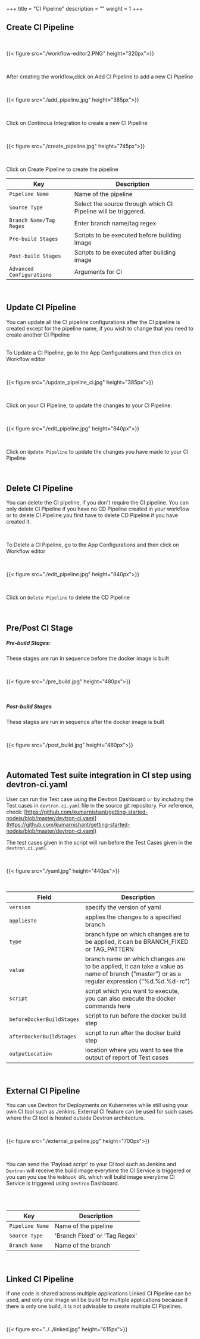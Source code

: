 +++
title = "CI Pipeline"
description = ""
weight = 1
+++


##  Create CI Pipeline

<br />

{{< figure src="./workflow-editor2.PNG" height="320px">}}

&nbsp;&nbsp;

After creating the workflow,click on Add CI Pipeline to add a new CI Pipeline

&nbsp;&nbsp;

{{< figure src="./add_pipeline.jpg" height="385px">}}

<br />

Click on Continous Integration to create a new CI Pipeline

&nbsp;&nbsp;

{{< figure src="./create_pipeline.jpg" height="745px">}}

&nbsp;&nbsp;

Click on Create Pipeline to create the  pipeline

Key | Description
-----|-----
`Pipeline Name` | Name of the pipeline
`Source Type` | Select the source through which CI Pipeline will be triggered.
`Branch Name/Tag Regex` | Enter branch name/tag regex
`Pre-build Stages` | Scripts to be executed before building image
`Post-build Stages` |  Scripts to be executed after building image
`Advanced Configurations` | Arguments for CI

<br />

## Update CI Pipeline

You can update all the CI pipeline configurations after the CI pipeline is created except for the pipeline name, if you wish to change that you need to create another CI Pipeline

<br>
 To Update a CI Pipeline, go to the App Configurations and then click on Workflow editor

&nbsp;&nbsp;

{{< figure src="./update_pipeline_ci.jpg" height="385px">}}

<br />

Click on your CI Pipeline, to update the changes to your CI Pipeline.

&nbsp;&nbsp;

{{< figure src="./edit_pipeline.jpg" height="840px">}}

<br />

Click on `Update Pipeline` to update the changes you have made to your CI Pipeline

<br />

## Delete CI Pipeline 

You can delete the CI pipeline, if you don't require the CI pipeline. You can only delete CI Pipeline if you have no CD Pipeline created in your workflow or to delete CI Pipeline you first have to delete CD Pipeline if you have created it.

<br />

To Delete a CI Pipeline, go to the App Configurations and then click on Workflow editor

&nbsp;&nbsp;

{{< figure src="./edit_pipeline.jpg" height="840px">}}

<br />

Click on `Delete Pipeline` to delete the CD Pipeline

<br />


##  Pre/Post CI Stage

##### Pre-build Stages: 
These stages are run in sequence before the docker image is built

&nbsp;&nbsp;

{{< figure src="./pre_build.jpg" height="480px">}}

&nbsp;&nbsp;

##### Post-build Stages
These stages are run in sequence after the docker image is built

&nbsp;&nbsp;

{{< figure src="./post_build.jpg" height="480px">}}

&nbsp;&nbsp;

## Automated Test suite integration in CI step using devtron-ci.yaml

User can run the Test case using the Devtron Dashboard `or` by including the Test cases in `devtron.ci.yaml` file in the source git repository. For reference, check: [https://github.com/kumarnishant/getting-started-nodejs/blob/master/devtron-ci.yaml](https://github.com/kumarnishant/getting-started-nodejs/blob/master/devtron-ci.yaml)

The test cases given in the script will run before the Test Cases given in the  `devtron.ci.yaml`

&nbsp;&nbsp;

{{< figure src="./yaml.jpg" height="440px">}}

&nbsp;&nbsp;

Field | Description
------|------------ 
`version`   | specify the version of yaml
`appliesTo` | applies the changes to a specified branch 
`type`      | branch type on which changes are to be applied, it can be BRANCH_FIXED or TAG_PATTERN 
`value`     | branch name on which changes are to be applied, it can take a value as name of branch ("master") or as a regular expression ("%d.%d.%d-rc")
`script`    | script which you want to execute, you can also execute the docker commands here
`beforeDockerBuildStages` | script to run before the docker build step
`afterDockerBuildStages`  | script to run after the docker build step
`outputLocation`          | location where you want to see the output of report of Test cases 

<br />



## External CI Pipeline

You can use Devtron for Deployments on Kubernetes while still using your own CI tool such as Jenkins. External CI feature can be used for such cases where 
the CI tool is hosted outside Devtron architecture.

&nbsp;&nbsp;

{{< figure src="./external_pipeline.jpg" height="700px">}}

&nbsp;&nbsp;

You can send the 'Payload script' to your CI tool such as Jenkins and `Devtron` will receive the build image everytime the CI Service is triggered or
you can you use the `Webhook URL` which will build image everytime CI Service is triggered using `Devtron` Dashboard. 

<br />

<br />

Key | Description
-----|-----
`Pipeline Name` | Name of the pipeline
`Source Type`   | 'Branch Fixed' or 'Tag Regex'
`Branch Name` | Name of the branch

<br>


## Linked CI Pipeline

If one code is shared across multiple applications Linked CI Pipeline can be used, and only one image will be build for multiple applications because
if there is only one build, it is not advisable to create multiple CI Pipelines.

&nbsp;&nbsp;

{{< figure src="../../linked.jpg" height="615px">}}

<br />
